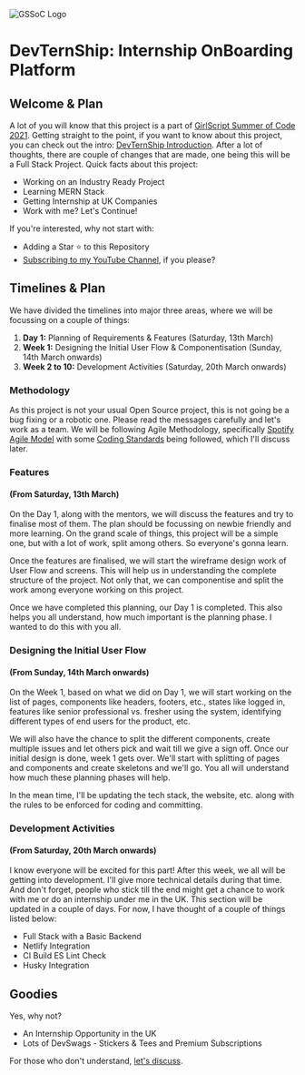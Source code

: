 ![GSSoC Logo](https://i.imgur.com/BR9Q5Pd.png)

# DevTernShip: Internship OnBoarding Platform

## Welcome & Plan

A lot of you will know that this project is a part of [GirlScript Summer of Code 2021](https://gssoc.girlscript.tech/). Getting straight to the point, if you want to know about this project, you can check out the intro: [DevTernShip Introduction](https://rb.gy/cygmlf). After a lot of thoughts, there are couple of changes that are made, one being this will be a Full Stack Project. Quick facts about this project:

* Working on an Industry Ready Project
* Learning MERN Stack
* Getting Internship at UK Companies
* Work with me? Let's Continue!

If you're interested, why not start with:

* Adding a Star :star: to this Repository
* [Subscribing to my YouTube Channel](https://rb.gy/fupw21), if you please?

## Timelines & Plan

We have divided the timelines into major three areas, where we will be focussing on a couple of things:

1. **Day 1:** Planning of Requirements & Features (Saturday, 13th March)
2. **Week 1:** Designing the Initial User Flow & Componentisation (Sunday, 14th March onwards)
3. **Week 2 to 10:** Development Activities (Saturday, 20th March onwards)

### Methodology

As this project is not your usual Open Source project, this is not going be a bug fixing or a robotic one. Please read the messages carefully and let's work as a team. We will be following Agile Methodology, specifically [Spotify Agile Model](https://rb.gy/tzvtsj) with some [Coding Standards](https://rb.gy/jmo3xp) being followed, which I'll discuss later.

### Features
#### (From Saturday, 13th March)

On the Day 1, along with the mentors, we will discuss the features and try to finalise most of them. The plan should be focussing on newbie friendly and more learning. On the grand scale of things, this project will be a simple one, but with a lot of work, split among others. So everyone's gonna learn.

Once the features are finalised, we will start the wireframe design work of User Flow and screens. This will help us in understanding the complete structure of the project. Not only that, we can componentise and split the work among everyone working on this project.

Once we have completed this planning, our Day 1 is completed. This also helps you all understand, how much important is the planning phase. I wanted to do this with you all.

### Designing the Initial User Flow
#### (From Sunday, 14th March onwards)

On the Week 1, based on what we did on Day 1, we will start working on the list of pages, components like headers, footers, etc., states like logged in, features like senior professional vs. fresher using the system, identifying different types of end users for the product, etc.

We will also have the chance to split the different components, create multiple issues and let others pick and wait till we give a sign off. Once our initial design is done, week 1 gets over. We'll start with splitting of pages and components and create skeletons and we'll go. You all will understand how much these planning phases will help.

In the mean time, I'll be updating the tech stack, the website, etc. along with the rules to be enforced for coding and committing.

### Development Activities
#### (From Saturday, 20th March onwards)

I know everyone will be excited for this part! After this week, we all will be getting into development. I'll give more technical details during that time. And don't forget, people who stick till the end might get a chance to work with me or do an internship under me in the UK. This section will be updated in a couple of days. For now, I have thought of a couple of things listed below:

* Full Stack with a Basic Backend
* Netlify Integration
* CI Build ES Lint Check
* Husky Integration

## Goodies

Yes, why not?

* An Internship Opportunity in the UK
* Lots of DevSwags - Stickers & Tees and Premium Subscriptions

For those who don't understand, [let's discuss](https://rb.gy/7enhl7).
